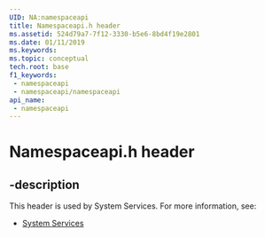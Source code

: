 ```yaml
---
UID: NA:namespaceapi
title: Namespaceapi.h header
ms.assetid: 524d79a7-7f12-3330-b5e6-8bd4f19e2801
ms.date: 01/11/2019
ms.keywords: 
ms.topic: conceptual
tech.root: base
f1_keywords:
 - namespaceapi
 - namespaceapi/namespaceapi
api_name:
 - namespaceapi
---
```


# Namespaceapi.h header


## -description

This header is used by System Services. For more information, see:

- [System Services](../_base/index.md)

